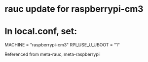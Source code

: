 # rauc update for raspberrypi-cm3

# In local.conf, set:

MACHINE = "raspberrypi-cm3"
RPI_USE_U_UBOOT = "1"

Referenced from meta-rauc, meta-raspberrypi